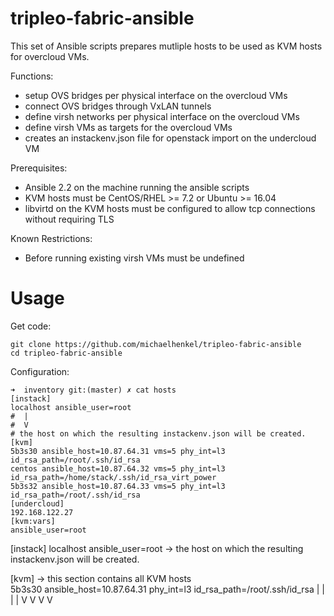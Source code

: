 # tripleo-fabric-ansible
This set of Ansible scripts prepares mutliple hosts to be used as KVM hosts for overcloud VMs.    

Functions:    
- setup OVS bridges per physical interface on the overcloud VMs    
- connect OVS bridges through VxLAN tunnels    
- define virsh networks per physical interface on the overcloud VMs    
- define virsh VMs as targets for the overcloud VMs    
- creates an instackenv.json file for openstack import on the undercloud VM    

Prerequisites:    
- Ansible 2.2 on the machine running the ansible scripts    
- KVM hosts must be CentOS/RHEL >= 7.2 or Ubuntu >= 16.04    
- libvirtd on the KVM hosts must be configured to allow tcp connections without requiring TLS    

Known Restrictions:    
- Before running existing virsh VMs must be undefined    

# Usage
Get code:    
```
git clone https://github.com/michaelhenkel/tripleo-fabric-ansible
cd tripleo-fabric-ansible
```
Configuration:    
```
➜  inventory git:(master) ✗ cat hosts
[instack]
localhost ansible_user=root
#  |
#  V
# the host on which the resulting instackenv.json will be created. 
[kvm]
5b3s30 ansible_host=10.87.64.31 vms=5 phy_int=l3 id_rsa_path=/root/.ssh/id_rsa
centos ansible_host=10.87.64.32 vms=5 phy_int=l3 id_rsa_path=/home/stack/.ssh/id_rsa_virt_power
5b3s32 ansible_host=10.87.64.33 vms=5 phy_int=l3 id_rsa_path=/root/.ssh/id_rsa
[undercloud]
192.168.122.27
[kvm:vars]
ansible_user=root
```
[instack]
localhost ansible_user=root -> the host on which the resulting instackenv.json will be created.

[kvm] -> this section contains all KVM hosts    
5b3s30 ansible_host=10.87.64.31 phy_int=l3 id_rsa_path=/root/.ssh/id_rsa
  |                     |           |                 |
  V                     V           V                 V
